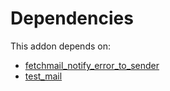 # Dependencies

This addon depends on:

- [fetchmail_notify_error_to_sender](https://github.com/bringout/oca-technical)
- [test_mail](https://github.com/bringout/oca-ocb-test/tree/399e976b4424220d51df773ec0fe9e148e5ce301/odoo-bringout-oca-ocb-test_mail)

